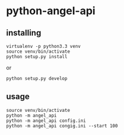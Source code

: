 python-angel-api
=====================

installing
----

    virtualenv -p python3.3 venv
    source venv/bin/activate
    python setup.py install

or

    python setup.py develop

usage
----

    source venv/bin/activate
    python -m angel_api
    python -m angel_api config.ini
    python -m angel_api congig.ini --start 100
